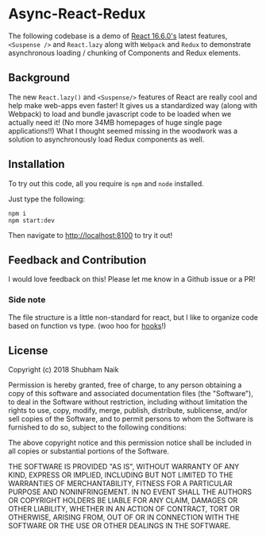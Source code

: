 # Async-React-Redux

The following codebase is a demo of [React 16.6.0's](https://reactjs.org/blog/2018/10/23/react-v-16-6.html) latest features, `<Suspense />` and `React.lazy` along with `Webpack` and `Redux` to demonstrate asynchronous loading / chunking of Components and Redux elements.

## Background
The new `React.lazy()` and `<Suspense/>` features of React are really cool and help make web-apps even faster! It gives us a standardized way (along with Webpack) to load and bundle javascript code to be loaded when we actually need it! (No more 34MB homepages of huge single page applications!!) 
What I thought seemed missing in the woodwork was a solution to asynchronously load Redux components as well.

## Installation 
To try out this code, all you require is `npm` and `node` installed.

Just type the following:

```
npm i
npm start:dev 
```

Then navigate to [http://localhost:8100]() to try it out!


## Feedback and Contribution
I would love feedback on this! Please let me know in a Github issue or a PR!

### Side note
The file structure is a little non-standard for react, but I like to organize code based on function vs type. (woo hoo for [hooks](https://reactjs.org/docs/hooks-intro.html)!)

## License 
Copyright (c) 2018 Shubham Naik

Permission is hereby granted, free of charge, to any person obtaining a copy
of this software and associated documentation files (the "Software"), to deal
in the Software without restriction, including without limitation the rights
to use, copy, modify, merge, publish, distribute, sublicense, and/or sell
copies of the Software, and to permit persons to whom the Software is
furnished to do so, subject to the following conditions:

The above copyright notice and this permission notice shall be included in all
copies or substantial portions of the Software.

THE SOFTWARE IS PROVIDED "AS IS", WITHOUT WARRANTY OF ANY KIND, EXPRESS OR
IMPLIED, INCLUDING BUT NOT LIMITED TO THE WARRANTIES OF MERCHANTABILITY,
FITNESS FOR A PARTICULAR PURPOSE AND NONINFRINGEMENT. IN NO EVENT SHALL THE
AUTHORS OR COPYRIGHT HOLDERS BE LIABLE FOR ANY CLAIM, DAMAGES OR OTHER
LIABILITY, WHETHER IN AN ACTION OF CONTRACT, TORT OR OTHERWISE, ARISING FROM,
OUT OF OR IN CONNECTION WITH THE SOFTWARE OR THE USE OR OTHER DEALINGS IN THE
SOFTWARE.

